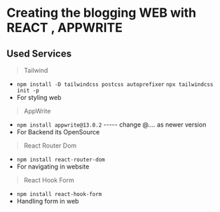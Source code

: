 # Creating the blogging  WEB with REACT , APPWRITE
## Used Services 
>  Tailwind 
-  ` npm install -D tailwindcss postcss autoprefixer ` ` npx tailwindcss init -p `
- For styling web
>  AppWrite 
-   ` npm install appwrite@13.0.2 ` ----- change @.... as newer version 
- For Backend  its OpenSource 
>React Router Dom
 - ` npm install react-router-dom `
 - For navigating in website
 > React Hook Form 
 - ` npm install react-hook-form ` 
 - Handling form in web
 